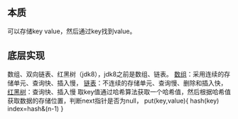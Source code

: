## 本质
可以存储key value，然后通过key找到value。
## 底层实现
数组、双向链表、红黑树（jdk8），jdk8之前是数组、链表。 [数组](数组.md)：采用连续的存储单元、查询快、插入慢， [链表](链表.md)：不连续的存储单元、查询慢、删除和插入快， [红黑树](树.md)：查询快、插入慢
取key值通过哈希算法获取一个哈希值，然后根据哈希值获取数据的存储位置，判断next指针是否为null，
put(key,value){
hash(key)
index=hash&(n-1)
}
